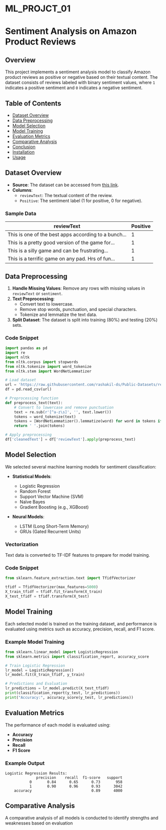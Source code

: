 # ML_PROJCT_01
# Sentiment Analysis on Amazon Product Reviews

## Overview
This project implements a sentiment analysis model to classify Amazon product reviews as positive or negative based on their textual content. The dataset consists of reviews labeled with binary sentiment values, where `1` indicates a positive sentiment and `0` indicates a negative sentiment.

## Table of Contents
- [Dataset Overview](#dataset-overview)
- [Data Preprocessing](#data-preprocessing)
- [Model Selection](#model-selection)
- [Model Training](#model-training)
- [Evaluation Metrics](#evaluation-metrics)
- [Comparative Analysis](#comparative-analysis)
- [Conclusion](#conclusion)
- [Installation](#installation)
- [Usage](#usage)

## Dataset Overview
- **Source**: The dataset can be accessed from [this link](https://raw.githubusercontent.com/rashakil-ds/Public-Datasets/refs/heads/main/amazon.csv).
- **Columns**:
  - `reviewText`: The textual content of the review.
  - `Positive`: The sentiment label (1 for positive, 0 for negative).

### Sample Data
| reviewText                                           | Positive |
|-----------------------------------------------------|----------|
| This is one of the best apps according to a bunch...| 1        |
| This is a pretty good version of the game for...    | 1        |
| This is a silly game and can be frustrating...       | 1        |
| This is a terrific game on any pad. Hrs of fun...   | 1        |

## Data Preprocessing
1. **Handle Missing Values**: Remove any rows with missing values in `reviewText` or `sentiment`.
2. **Text Preprocessing**:
   - Convert text to lowercase.
   - Remove stop words, punctuation, and special characters.
   - Tokenize and lemmatize the text data.
3. **Split Dataset**: The dataset is split into training (80%) and testing (20%) sets.

### Code Snippet
```python
import pandas as pd
import re
import nltk
from nltk.corpus import stopwords
from nltk.tokenize import word_tokenize
from nltk.stem import WordNetLemmatizer

# Load dataset
url = 'https://raw.githubusercontent.com/rashakil-ds/Public-Datasets/refs/heads/main/amazon.csv'
df = pd.read_csv(url)

# Preprocessing function
def preprocess_text(text):
    # Convert to lowercase and remove punctuation
    text = re.sub(r'[^a-z\s]', '', text.lower())
    tokens = word_tokenize(text)
    tokens = [WordNetLemmatizer().lemmatize(word) for word in tokens if word not in stopwords.words('english')]
    return ' '.join(tokens)

# Apply preprocessing
df['cleanedText'] = df['reviewText'].apply(preprocess_text)
```

## Model Selection
We selected several machine learning models for sentiment classification:
- **Statistical Models**:
  - Logistic Regression
  - Random Forest
  - Support Vector Machine (SVM)
  - Naïve Bayes
  - Gradient Boosting (e.g., XGBoost)
  
- **Neural Models**:
  - LSTM (Long Short-Term Memory)
  - GRUs (Gated Recurrent Units)

### Vectorization
Text data is converted to TF-IDF features to prepare for model training.

### Code Snippet
```python
from sklearn.feature_extraction.text import TfidfVectorizer

tfidf = TfidfVectorizer(max_features=5000)
X_train_tfidf = tfidf.fit_transform(X_train)
X_test_tfidf = tfidf.transform(X_test)
```

## Model Training
Each selected model is trained on the training dataset, and performance is evaluated using metrics such as accuracy, precision, recall, and F1 score.

### Example Model Training
```python
from sklearn.linear_model import LogisticRegression
from sklearn.metrics import classification_report, accuracy_score

# Train Logistic Regression
lr_model = LogisticRegression()
lr_model.fit(X_train_tfidf, y_train)

# Predictions and Evaluation
lr_predictions = lr_model.predict(X_test_tfidf)
print(classification_report(y_test, lr_predictions))
print("Accuracy:", accuracy_score(y_test, lr_predictions))
```

## Evaluation Metrics
The performance of each model is evaluated using:
- **Accuracy**
- **Precision**
- **Recall**
- **F1 Score**

### Example Output
```plaintext
Logistic Regression Results:
              precision    recall  f1-score   support
           0       0.84      0.65      0.73       958
           1       0.90      0.96      0.93      3042
    accuracy                           0.89      4000
```

## Comparative Analysis
A comparative analysis of all models is conducted to identify strengths and weaknesses based on evaluation
